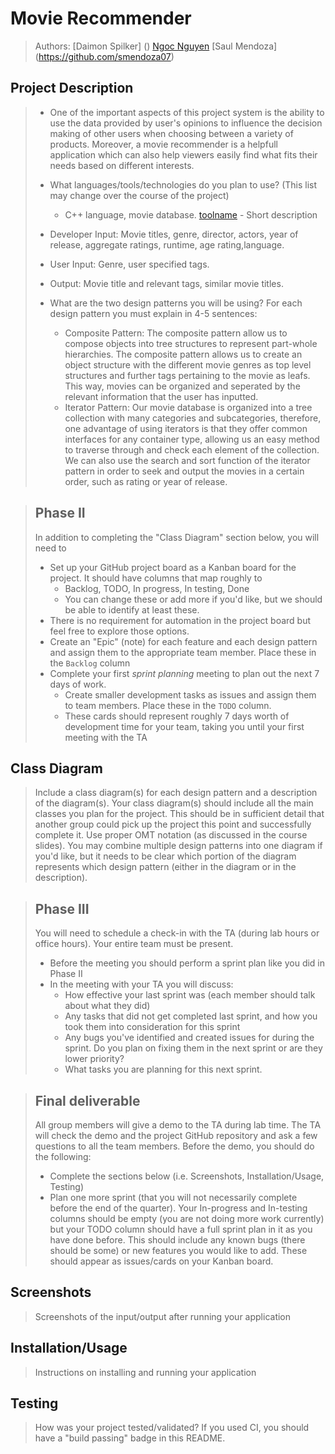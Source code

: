 
# Movie Recommender
 
 > Authors: [Daimon Spilker] ()
            [Ngoc Nguyen](https://github.com/nnguyen702)
            [Saul Mendoza] (https://github.com/smendoza07)
 

## Project Description
 > * One of the important aspects of this project system is the ability to use the data provided by user's opinions to influence the decision making of other users when choosing between a variety of products. Moreover, a movie recommender is a helpfull application which can also help viewers easily find what fits their needs based on different interests.
 > 
 > * What languages/tools/technologies do you plan to use? (This list may change over the course of the project)
 >   * C++ language, movie database. [toolname](link) - Short description
 >   
 > * Developer Input: Movie titles, genre, director, actors, year of release, aggregate ratings, runtime, age rating,language. 
 > * User Input: Genre, user specified tags.
 > * Output: Movie title and relevant tags, similar movie titles.
 > 
 > * What are the two design patterns you will be using? For each design pattern you must explain in 4-5 sentences:
 >   * Composite Pattern: The composite pattern allow us to compose objects into tree structures to represent part-whole hierarchies. The composite pattern allows us to create an object structure with the different movie genres as top level structures and further tags pertaining to the movie as leafs. This way, movies can be organized and seperated by the relevant information that the user has inputted.
 >   * Iterator Pattern:	Our movie database is organized into a tree collection with many categories and subcategories, therefore, one advantage of using iterators is that they offer common interfaces for any container type, allowing us an easy method to traverse through and check each element of the collection. We can also use the search and sort function of the iterator pattern in order to seek and output the movies in a certain order, such as rating or year of release.

 > ## Phase II
 > In addition to completing the "Class Diagram" section below, you will need to 
 > * Set up your GitHub project board as a Kanban board for the project. It should have columns that map roughly to 
 >   * Backlog, TODO, In progress, In testing, Done
 >   * You can change these or add more if you'd like, but we should be able to identify at least these.
 > * There is no requirement for automation in the project board but feel free to explore those options.
 > * Create an "Epic" (note) for each feature and each design pattern and assign them to the appropriate team member. Place these in the `Backlog` column
 > * Complete your first *sprint planning* meeting to plan out the next 7 days of work.
 >   * Create smaller development tasks as issues and assign them to team members. Place these in the `TODO` column.
 >   * These cards should represent roughly 7 days worth of development time for your team, taking you until your first meeting with the TA
## Class Diagram
 > Include a class diagram(s) for each design pattern and a description of the diagram(s). Your class diagram(s) should include all the main classes you plan for the project. This should be in sufficient detail that another group could pick up the project this point and successfully complete it. Use proper OMT notation (as discussed in the course slides). You may combine multiple design patterns into one diagram if you'd like, but it needs to be clear which portion of the diagram represents which design pattern (either in the diagram or in the description). 
 
 > ## Phase III
 > You will need to schedule a check-in with the TA (during lab hours or office hours). Your entire team must be present. 
 > * Before the meeting you should perform a sprint plan like you did in Phase II
 > * In the meeting with your TA you will discuss: 
 >   - How effective your last sprint was (each member should talk about what they did)
 >   - Any tasks that did not get completed last sprint, and how you took them into consideration for this sprint
 >   - Any bugs you've identified and created issues for during the sprint. Do you plan on fixing them in the next sprint or are they lower priority?
 >   - What tasks you are planning for this next sprint.

 > ## Final deliverable
 > All group members will give a demo to the TA during lab time. The TA will check the demo and the project GitHub repository and ask a few questions to all the team members. 
 > Before the demo, you should do the following:
 > * Complete the sections below (i.e. Screenshots, Installation/Usage, Testing)
 > * Plan one more sprint (that you will not necessarily complete before the end of the quarter). Your In-progress and In-testing columns should be empty (you are not doing more work currently) but your TODO column should have a full sprint plan in it as you have done before. This should include any known bugs (there should be some) or new features you would like to add. These should appear as issues/cards on your Kanban board. 
 
 ## Screenshots
 > Screenshots of the input/output after running your application
 ## Installation/Usage
 > Instructions on installing and running your application
 ## Testing
 > How was your project tested/validated? If you used CI, you should have a "build passing" badge in this README.
 
